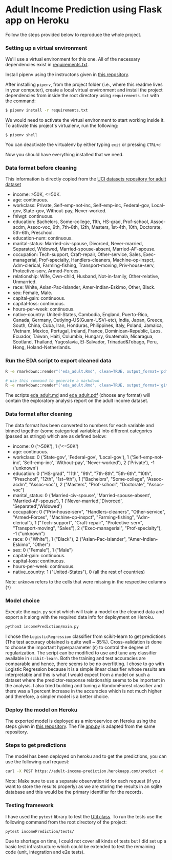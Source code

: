 # Adult Income Prediction using Flask app on Heroku

Follow the steps provided below to reproduce the whole project.

### Setting up a virtual environment

We'll use a virtual environment for this one.
All of the necessary dependencies exist in [requirements.txt](https://github.com/adityashrm21/adult-income-prediction/blob/master/requirements.txt).

Install pipenv using the instructons given in [this repository](https://github.com/pypa/pipenv).

After installing `pipenv`, from the project folder (i.e., where this readme lives in your computer), create a local virtual environment and install the project dependencies from inside the root directory using `requirements.txt` with the command:

```bash
$ pipenv install -r requirements.txt
```
We would need to activate the virtual environment to start working inside it.
To activate this project's virtualenv, run the following:
```
$ pipenv shell
```
You can deactivate the virtualenv by either typing `exit` or pressing `CTRL+d`

Now you should have everything installed that we need.

### Data format before cleaning

This information is directly copied from the [UCI datasets repository for adult dataset](https://archive.ics.uci.edu/ml/machine-learning-databases/adult/adult.names)

- income: >50K, <=50K.
- age: continuous.
- workclass: Private, Self-emp-not-inc, Self-emp-inc, Federal-gov, Local-gov, State-gov, Without-pay, Never-worked.
- fnlwgt: continuous.
- education: Bachelors, Some-college, 11th, HS-grad, Prof-school, Assoc-acdm, Assoc-voc, 9th, 7th-8th, 12th, Masters, 1st-4th, 10th, Doctorate, 5th-6th, Preschool.
- education-num: continuous.
- marital-status: Married-civ-spouse, Divorced, Never-married, Separated, Widowed, Married-spouse-absent, Married-AF-spouse.
- occupation: Tech-support, Craft-repair, Other-service, Sales, Exec-managerial, Prof-specialty, Handlers-cleaners, Machine-op-inspct, Adm-clerical, Farming-fishing, Transport-moving, Priv-house-serv, Protective-serv, Armed-Forces.
- relationship: Wife, Own-child, Husband, Not-in-family, Other-relative, Unmarried.
- race: White, Asian-Pac-Islander, Amer-Indian-Eskimo, Other, Black.
- sex: Female, Male.
- capital-gain: continuous.
- capital-loss: continuous.
- hours-per-week: continuous.
- native-country: United-States, Cambodia, England, Puerto-Rico, Canada, Germany, Outlying-US(Guam-USVI-etc), India, Japan, Greece, South, China, Cuba, Iran, Honduras, Philippines, Italy, Poland, Jamaica, Vietnam, Mexico, Portugal, Ireland, France, Dominican-Republic, Laos, Ecuador, Taiwan, Haiti, Columbia, Hungary, Guatemala, Nicaragua, Scotland, Thailand, Yugoslavia, El-Salvador, Trinadad&Tobago, Peru, Hong, Holand-Netherlands.

### Run the EDA script to export cleaned data

```bash
R -e rmarkdown::render"('eda_adult.Rmd', clean=TRUE, output_format='pdf_document')"

# use this command to generate a markdown
R -e rmarkdown::render"('eda_adult.Rmd', clean=TRUE, output_format='github_document')"
```
The scripts [eda_adult.md](https://github.com/adityashrm21/adult-income-prediction/blob/master/eda_adult.md) and [eda_adult.pdf](https://github.com/adityashrm21/adult-income-prediction/blob/master/eda_adult.pdf) (choose any format) will contain the exploratory analysis report on the adult income dataset.

### Data format after cleaning

The data format has been converted to numbers for each variable and binned together (some categorical variables) into different categories (passed as strings) which are as defined below:

- income: 0 ('>50K'), 1 ('<=50K')
- age: continuous.
- workclass: 0 ('State-gov', 'Federal-gov', 'Local-gov'), 1 ('Self-emp-not-inc', 'Self-emp-inc', 'Without-pay', 'Never-worked'), 2 ('Private'), -1 ('unknown')
- education: 0 ("HS-grad", "11th", "9th", "7th-8th", "5th-6th", "10th", "Preschool", "12th", "1st-4th"), 1 ("Bachelors", "Some-college", "Assoc-acdm", "Assoc-voc"), 2 ("Masters", "Prof-school", "Doctorate", "Assoc-voc")
- marital_status: 0 ('Married-civ-spouse', 'Married-spouse-absent', 'Married-AF-spouse'), 1 ('Never-married','Divorced', 'Separated','Widowed')
- occupation: 0 ("Priv-house-serv", "Handlers-cleaners", "Other-service", "Armed-Forces", "Machine-op-inspct", "Farming-fishing", "Adm-clerical"), 1 ("Tech-support", "Craft-repair", "Protective-serv", "Transport-moving", "Sales"), 2 ("Exec-managerial", "Prof-specialty"), -1 ("unknown")
- race: 0 ("White"), 1 ("Black"), 2 ("Asian-Pac-Islander", "Amer-Indian-Eskimo", "Other")
- sex: 0 ("Female"), 1 ("Male")
- capital-gain: continuous.
- capital-loss: continuous.
- hours-per-week: continuous.
- native_country: 1 ("United-States"), 0 (all the rest of countries)

Note: `unknown` refers to the cells that were missing in the respective columns (`?`)

### Model choice

Execute the `main.py` script which will train a model on the cleaned data and export a it along with the required data info for deployment on Heroku.

```bash
python3 incomePrediction/main.py
```
I chose the `LogisticRegression` classifier from scikit-learn to get predictions (The test accuracy obtained is quite well ~ 85%). Cross-validation is done to choose the important hyperparameter (`C`) to control the degree of regularization. The script can be modified to use and tune any classifier available in `scikit-learn`. Both the training and test accuracies are comparable and hence, there seems to be no overfitting. I chose to go with Logistic Regression because it is a simple linear classifier whose results are interpretable and this is what I would expect from a model on such a dataset where the predictor-response relationship seems to be important in the analysis. I also tried building and tuning a RandomForest classifier and there was a 1 percent increase in the accuracies which is not much higher and therefore, a simpler model is a better choice.

### Deploy the model on Heroku

The exported model is deployed as a microservice on Heroku using the steps given in [this repository](https://github.com/LDSSA/heroku-model-deploy#sign-up-and-set-up-at-heroku). The file [app.py](https://github.com/adityashrm21/adult-income-prediction/blob/master/app.py) is adapted from the same repository.

### Steps to get predictions

The model has been deployed on heroku and to get the predictions, you can use the following curl request:

```bash
curl -X POST https://adult-income-prediction.herokuapp.com/predict -d '{"id": 10, "observation": {"age": 39, "workclass": "2", "education": "2", "marital_status": "0", "occupation": "2", "race" : "0", "sex": "1", "capital_gain": 1230, "capital_loss": 0, "hours_per_week": 55, "native_country": "1"}}' -H "Content-Type:application/json"
```

Note: Make sure to use a separate observation id for each request (if you want to store the results properly) as we are storing the results in an sqlite database and this would be the primary identifier for the records.

### Testing framework

I have used the `pytest` library to test the [Util class](https://github.com/adityashrm21/adult-income-prediction/blob/master/incomePrediction/utils.py). To run the tests use the following command from the root directory of the project:

```bash
pytest incomePrediction/tests/
```

Due to shortage on time, I could not cover all kinds of tests but I did set up a basic test infrastructure which could be extended to test the remaining code (unit, integration and e2e tests).
